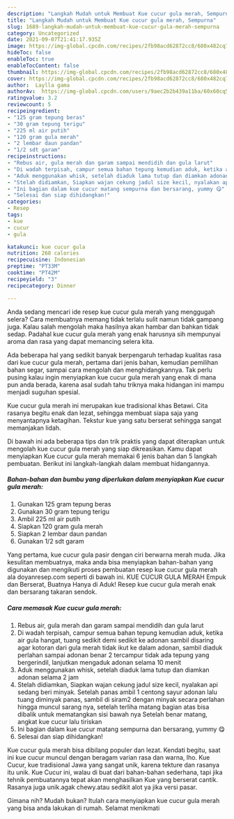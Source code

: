 ```yaml
---
description: "Langkah Mudah untuk Membuat Kue cucur gula merah, Sempurna"
title: "Langkah Mudah untuk Membuat Kue cucur gula merah, Sempurna"
slug: 1689-langkah-mudah-untuk-membuat-kue-cucur-gula-merah-sempurna
category: Uncategorized
date: 2021-09-07T21:41:17.935Z
image: https://img-global.cpcdn.com/recipes/2fb98acd62872cc8/680x482cq70/kue-cucur-gula-merah-foto-resep-utama.jpg
hideToc: false
enableToc: true
enableTocContent: false
thumbnail: https://img-global.cpcdn.com/recipes/2fb98acd62872cc8/680x482cq70/kue-cucur-gula-merah-foto-resep-utama.jpg
cover: https://img-global.cpcdn.com/recipes/2fb98acd62872cc8/680x482cq70/kue-cucur-gula-merah-foto-resep-utama.jpg
author:  Laylla gama
authorAv:  https://img-global.cpcdn.com/users/9aec2b2b439a11ba/60x60cq50/avatar.jpg
ratingvalue: 3.2
reviewcount: 5
recipeingredient:
- "125 gram tepung beras"
- "30 gram tepung terigu"
- "225 ml air putih"
- "120 gram gula merah"
- "2 lembar daun pandan"
- "1/2 sdt garam"
recipeinstructions:
- "Rebus air, gula merah dan garam sampai mendidih dan gula larut"
- "Di wadah terpisah, campur semua bahan tepung kemudian aduk, ketika air gula hangat, tuang sedikit demi sedikit ke adonan sambil disaring agar kotoran dari gula merah tidak ikut ke dalam adonan, sambil diaduk perlahan sampai adonan benar 2 tercampur tidak ada tepung yang bergerindil, lanjutkan mengaduk adonan selama 10 menit"
- "Aduk menggunakan whisk, setelah diaduk lama tutup dan diamkan adonan selama 2 jam"
- "Stelah didiamkan, Siapkan wajan cekung jadul size kecil, nyalakan api sedang beri minyak. Setelah panas ambil 1 centong sayur adonan lalu tuang diminyak panas, sambil di siram2 dengan minyak secara perlahan hingga muncul sarang nya, setelah terliha matang bagian atas bisa dibalik untuk mematangkan sisi bawah nya Setelah benar matang, angkat kue cucur lalu tiriskan"
- "Ini bagian dalam kue cucur matang sempurna dan bersarang, yummy 😋"
- "Selesai dan siap dihidangkan!"
categories:
- Resep
tags:
- kue
- cucur
- gula

katakunci: kue cucur gula 
nutrition: 268 calories
recipecuisine: Indonesian
preptime: "PT33M"
cooktime: "PT42M"
recipeyield: "3"
recipecategory: Dinner

---
```



Anda sedang mencari ide resep kue cucur gula merah yang menggugah selera? Cara membuatnya memang tidak terlalu sulit namun tidak gampang juga. Kalau salah mengolah maka hasilnya akan hambar dan bahkan tidak sedap. Padahal kue cucur gula merah yang enak harusnya sih mempunyai aroma dan rasa yang dapat memancing selera kita.


Ada beberapa hal yang sedikit banyak berpengaruh terhadap kualitas rasa dari kue cucur gula merah, pertama dari jenis bahan, kemudian pemilihan bahan segar, sampai cara mengolah dan menghidangkannya. Tak perlu pusing kalau ingin menyiapkan kue cucur gula merah yang enak di mana pun anda berada, karena asal sudah tahu triknya maka hidangan ini mampu menjadi suguhan spesial.

Kue cucur gula merah ini merupakan kue tradisional khas Betawi. Cita rasanya begitu enak dan lezat, sehingga membuat siapa saja yang menyantapnya ketagihan. Tekstur kue yang satu berserat sehingga sangat memanjakan lidah.


Di bawah ini ada beberapa tips dan trik praktis yang dapat diterapkan untuk mengolah kue cucur gula merah yang siap dikreasikan. Kamu dapat menyiapkan Kue cucur gula merah memakai 6 jenis bahan dan 5 langkah pembuatan. Berikut ini langkah-langkah dalam membuat hidangannya.

<!--inarticleads1-->

##### Bahan-bahan dan bumbu yang diperlukan dalam menyiapkan Kue cucur gula merah:

1. Gunakan 125 gram tepung beras
1. Gunakan 30 gram tepung terigu
1. Ambil 225 ml air putih
1. Siapkan 120 gram gula merah
1. Siapkan 2 lembar daun pandan
1. Gunakan 1/2 sdt garam


Yang pertama, kue cucur gula pasir dengan ciri berwarna merah muda. Jika kesulitan membuatnya, maka anda bisa menyiapkan bahan-bahan yang digunakan dan mengikuti proses pembuatan resep kue cucur gula merah ala doyanresep.com seperti di bawah ini. KUE CUCUR GULA MERAH Empuk dan Berserat, Buatnya Hanya di Aduk! Resep kue cucur gula merah enak dan bersarang takaran sendok. 

<!--inarticleads2-->

##### Cara memasak Kue cucur gula merah:

1. Rebus air, gula merah dan garam sampai mendidih dan gula larut
1. Di wadah terpisah, campur semua bahan tepung kemudian aduk, ketika air gula hangat, tuang sedikit demi sedikit ke adonan sambil disaring agar kotoran dari gula merah tidak ikut ke dalam adonan, sambil diaduk perlahan sampai adonan benar 2 tercampur tidak ada tepung yang bergerindil, lanjutkan mengaduk adonan selama 10 menit
1. Aduk menggunakan whisk, setelah diaduk lama tutup dan diamkan adonan selama 2 jam
1. Stelah didiamkan, Siapkan wajan cekung jadul size kecil, nyalakan api sedang beri minyak. Setelah panas ambil 1 centong sayur adonan lalu tuang diminyak panas, sambil di siram2 dengan minyak secara perlahan hingga muncul sarang nya, setelah terliha matang bagian atas bisa dibalik untuk mematangkan sisi bawah nya Setelah benar matang, angkat kue cucur lalu tiriskan
1. Ini bagian dalam kue cucur matang sempurna dan bersarang, yummy 😋
1. Selesai dan siap dihidangkan!

Kue cucur gula merah bisa dibilang populer dan lezat. Kendati begitu, saat ini kue cucur muncul dengan beragam varian rasa dan warna, lho. Kue Cucur, kue tradisional Jawa yang sangat unik, karena tekture dan rasanya itu unik. Kue Cucur ini, walau di buat dari bahan-bahan sederhana, tapi jika tehnik pembuatannya tepat akan menghasilkan Kue yang berserat cantik. Rasanya juga unik.agak chewy.atau sedikit alot ya jika versi pasar. 

Gimana nih? Mudah bukan? Itulah cara menyiapkan kue cucur gula merah yang bisa anda lakukan di rumah. Selamat menikmati
